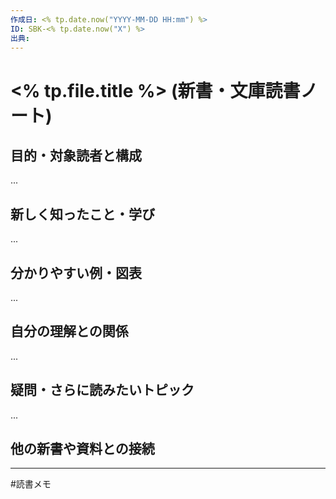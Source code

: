 ```yaml
---
作成日: <% tp.date.now("YYYY-MM-DD HH:mm") %>
ID: SBK-<% tp.date.now("X") %>
出典:
---
```


# <% tp.file.title %> (新書・文庫読書ノート)

## 目的・対象読者と構成

...

## 新しく知ったこと・学び

...

## 分かりやすい例・図表

...

## 自分の理解との関係

...

## 疑問・さらに読みたいトピック

...

## 他の新書や資料との接続

---
#読書メモ